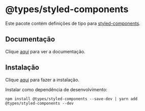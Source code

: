 # @types/styled-components

Este pacote contém definições de tipo para [styled-components](styled-components.md).

## Documentação

Clique [aqui](https://github.com/DefinitelyTyped/DefinitelyTyped) para ver a documentação.

## Instalação

Clique [aqui](https://www.npmjs.com/package/@types/styled-components) para fazer a instalação.

Instalar como dependência de desenvolvimento:

```
npm install @types/styled-components --save-dev | yarn add @types/styled-components --dev
```
